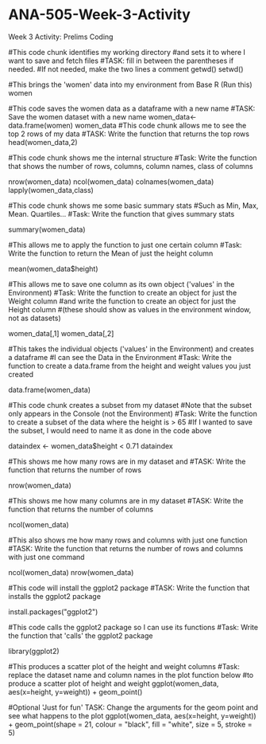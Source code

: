 # ANA-505-Week-3-Activity
Week 3 Activity: Prelims Coding 

#This code chunk identifies my working directory 
#and sets it to where I want to save and fetch files
#TASK: fill in between the parentheses if needed. 
#If not needed, make the two lines a comment
getwd()
setwd()

#This brings the 'women' data into my environment from Base R (Run this)
women

#This code saves the women data as a dataframe with a new name
#TASK: Save the women dataset with a new name
women_data<-data.frame(women)
women_data
#This code chunk allows me to see the top 2 rows of my data
#TASK: Write the function that returns the top rows
head(women_data,2)

#This code chunk shows me the internal structure 
#Task: Write the function that shows the number of rows, columns, column names, class of columns   

nrow(women_data)
ncol(women_data)
colnames(women_data)
lapply(women_data,class)

#This code chunk shows me some basic summary stats
#Such as Min, Max, Mean. Quartiles...
#Task: Write the function that gives summary stats

summary(women_data)

#This allows me to apply the function to just one certain column
#Task: Write the function to return the Mean of just the height column

mean(women_data$height)

#This allows me to save one column as its own object ('values' in the Environment)
#Task: Write the function to create an object for just the Weight column 
#and write the function to create an object for just the Height column 
#(these should show as values in the environment window, not as datasets)

women_data[,1]
women_data[,2]

#This takes the individual objects ('values' in the Environment) and creates a dataframe
#I can see the Data in the Environment 
#Task: Write the function to create a data.frame from the height and weight values you just created

data.frame(women_data)

#This code chunk creates a subset from my dataset
#Note that the subset only appears in the Console (not the Environment)
#Task: Write the function to create a subset of the data where the height is > 65
#If I wanted to save the subset, I would need to name it as done in the code above

dataindex <- women_data$height < 0.71
dataindex

#This shows me how many rows are in my dataset and
#TASK: Write the function that returns the number of rows

nrow(women_data)

#This shows me how many columns are in my dataset
#TASK: Write the function that returns the number of columns

ncol(women_data)

#This also shows me how many rows and columns with just one function
#TASK: Write the function that returns the number of rows and columns with just one command

ncol(women_data) 
nrow(women_data)

#This code will install the ggplot2 package
#TASK: Write the function that installs the ggplot2 package
  
install.packages("ggplot2")

#This code calls the ggplot2 package so I can use its functions
#Task: Write the function that 'calls' the ggplot2 package

library(ggplot2)

#This produces a scatter plot of the height and weight columns
#Task: replace the dataset name and column names in the plot function below 
#to produce a scatter plot of height and weight
ggplot(women_data, aes(x=height, y=weight)) + 
  geom_point()

#Optional 'Just for fun' TASK: Change the arguments for the geom point and see what happens to the plot
ggplot(women_data, aes(x=height, y=weight)) + 
  geom_point(shape = 21, colour = "black", fill = "white", size = 5, stroke = 5)
